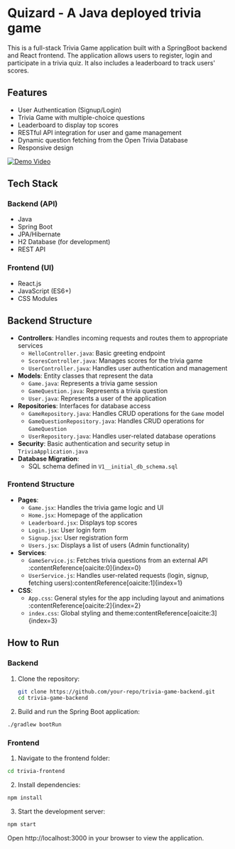 # Quizard - A Java deployed trivia game

This is a full-stack Trivia Game application built with a SpringBoot backend and React frontend. The application allows users to register, login and participate in a trivia quiz. It also includes a leaderboard to track users' scores.

## Features

- User Authentication (Signup/Login)
- Trivia Game with multiple-choice questions
- Leaderboard to display top scores
- RESTful API integration for user and game management
- Dynamic question fetching from the Open Trivia Database
- Responsive design


[![Demo Video](https://img.youtube.com/vi/VIDEO_ID/maxresdefault.jpg)](https://drive.google.com/uc?export=download&id=1lw9zjJxciPdYHFaTuw1iVjiXwAy_71cp)



## Tech Stack

### Backend (API)
- Java
- Spring Boot
- JPA/Hibernate
- H2 Database (for development)
- REST API

### Frontend (UI)
- React.js
- JavaScript (ES6+)
- CSS Modules

## Backend Structure

- **Controllers**: Handles incoming requests and routes them to appropriate services
  - `HelloController.java`: Basic greeting endpoint
  - `ScoresController.java`: Manages scores for the trivia game
  - `UserController.java`: Handles user authentication and management
- **Models**: Entity classes that represent the data
  - `Game.java`: Represents a trivia game session
  - `GameQuestion.java`: Represents a trivia question
  - `User.java`: Represents a user of the application
- **Repositories**: Interfaces for database access
  - `GameRepository.java`: Handles CRUD operations for the `Game` model
  - `GameQuestionRepository.java`: Handles CRUD operations for `GameQuestion`
  - `UserRepository.java`: Handles user-related database operations
- **Security**: Basic authentication and security setup in `TriviaApplication.java`
- **Database Migration**: 
  - SQL schema defined in `V1__initial_db_schema.sql`

### Frontend Structure

- **Pages**:
  - `Game.jsx`: Handles the trivia game logic and UI
  - `Home.jsx`: Homepage of the application
  - `Leaderboard.jsx`: Displays top scores
  - `Login.jsx`: User login form
  - `Signup.jsx`: User registration form
  - `Users.jsx`: Displays a list of users (Admin functionality)
- **Services**:
  - `GameService.js`: Fetches trivia questions from an external API&#8203;:contentReference[oaicite:0]{index=0}
  - `UserService.js`: Handles user-related requests (login, signup, fetching users)&#8203;:contentReference[oaicite:1]{index=1}
- **CSS**:
  - `App.css`: General styles for the app including layout and animations&#8203;:contentReference[oaicite:2]{index=2}
  - `index.css`: Global styling and theme&#8203;:contentReference[oaicite:3]{index=3}

## How to Run

### Backend
1. Clone the repository:
   ```bash
   git clone https://github.com/your-repo/trivia-game-backend.git
   cd trivia-game-backend
   ```


2. Build and run the Spring Boot application:
```bash
./gradlew bootRun
```


### Frontend
1. Navigate to the frontend folder:
```bash
cd trivia-frontend
```
2. Install dependencies:
```bash
npm install
```
3. Start the development server:
```bash
npm start
```
Open http://localhost:3000 in your browser to view the application.
